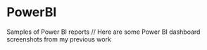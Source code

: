 # PowerBI
Samples of Power BI reports //
Here are some Power BI dashboard screenshots from my previous work

